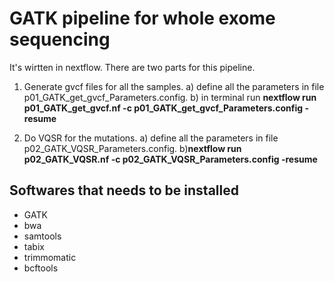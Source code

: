 GATK pipeline for whole exome sequencing
========================================
It's wirtten in nextflow.
There are two parts for this pipeline.
1. Generate gvcf files for all the samples.
	a) define all the parameters in file p01_GATK_get_gvcf_Parameters.config.
	b) in terminal run **nextflow run p01_GATK_get_gvcf.nf -c p01_GATK_get_gvcf_Parameters.config -resume**

2. Do VQSR for the mutations.
	a) define all the parameters in file p02_GATK_VQSR_Parameters.config.
	b)**nextflow run p02_GATK_VQSR.nf -c p02_GATK_VQSR_Parameters.config -resume**


Softwares that needs to be installed
------------------------------------
* GATK
* bwa
* samtools
* tabix
* trimmomatic
* bcftools